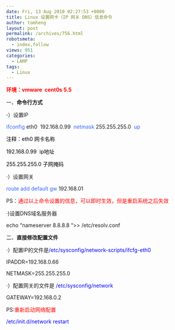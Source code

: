 ```yaml
---
date: Fri, 13 Aug 2010 02:27:53 +0000
title: Linux 设置网卡（IP 网关 DNS）信息命令
author: tomheng
layout: post
permalink: /archives/756.html
robotsmeta:
  - index,follow
views: 951
categories:
  - LAMP
tags:
  - Linux
---
```

**<span style="color: #ff0000;">环境：vmware  cent0s 5.5</span>**

一、**命令行方式**

**·**）设置IP

<span style="color: #3366ff;">ifconfig </span>eth0  192.168.0.99  <span style="color: #3366ff;">netmask</span> 255.255.255.0  <span style="color: #3366ff;">up</span>

<span style="color: #000000;">注释：eth0 网卡名称</span>

<span style="color: #000000;">192.168.0.99  ip地址</span>

<span style="color: #000000;">255.255.255.0 子网掩码</span>

·）设置网关

<span style="color: #3366ff;">route add default gw</span> 192.168.01

PS：<span style="color: #ff0000;">通过以上命令设置的信息，可以即时生效，但是重启系统之后失效</span>

·)设置DNS域名服务器

echo &#8220;nameserver 8.8.8.8 &#8220;>> /etc/resolv.conf

二、**直接修改配置文件**

·）配置IP的文件是<span style="color: #0000ff;">/etc/sysconfig/network-scripts/ifcfg-eth0</span>

IPADDR=192.168.0.66

NETMASK=255.255.255.0

·）配置网关的文件是 <span style="color: #0000ff;">/etc/sysconfig/network</span>

GATEWAY=192.168.0.2

PS:<span style="color: #ff0000;">重新启动网络配置</span>

<span style="color: #0000ff;">/etc/init.d/network restart</span>
